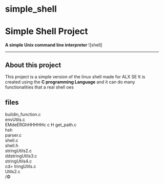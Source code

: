 # simple_shell
# Simple Shell Project

**A simple Unix command line interpreter**
![shell]

***
## About this project
This project is a simple version of the linux shell made for ALX SE
It is created using the **C programming Language** and it can do many functionalities that a real shell oes

## files
buildin_function.c  
envUtils.c  
EMdeERGhHHHHHc  c  H
get_path.c  
hsh  
parser.c  
shell.c  
shell.h  
stringUtils2.c  
ddstringUtils3.c  
stringUtils4.c  
cd=
tringUtils.c  
Utils2.c  
/©



